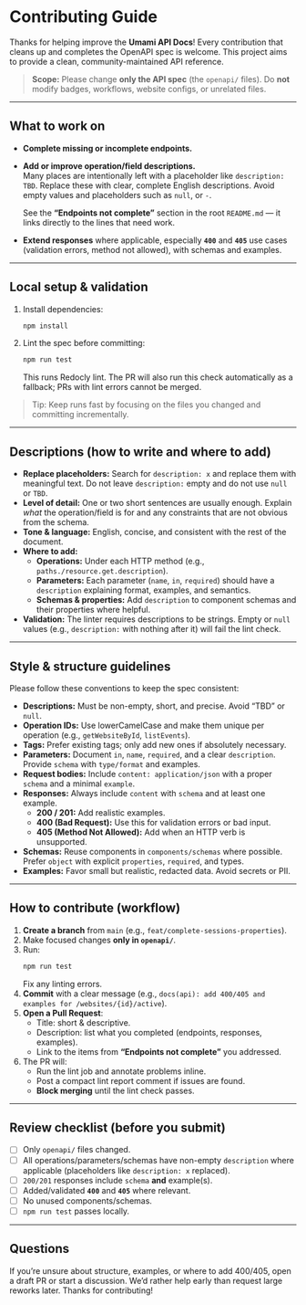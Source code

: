 # Contributing Guide

Thanks for helping improve the **Umami API Docs**! Every contribution that cleans up and completes the OpenAPI spec is welcome. This project aims to provide a clean, community-maintained API reference.

> **Scope:** Please change **only the API spec** (the `openapi/` files). Do **not** modify badges, workflows, website configs, or unrelated files.

---

## What to work on

- **Complete missing or incomplete endpoints.**
- **Add or improve operation/field descriptions.**  
  Many places are intentionally left with a placeholder like `description: TBD`. Replace these with clear, complete English descriptions. Avoid empty values and placeholders such as `null`, or `-`.
  
  See the **“Endpoints not complete”** section in the root `README.md` — it links directly to the lines that need work.
- **Extend responses** where applicable, especially **`400`** and **`405`** use cases (validation errors, method not allowed), with schemas and examples.

---

## Local setup & validation

1. Install dependencies:
   ```bash
   npm install
   ```
2. Lint the spec before committing:
   ```bash
   npm run test
   ```
   This runs Redocly lint. The PR will also run this check automatically as a fallback; PRs with lint errors cannot be merged.

> Tip: Keep runs fast by focusing on the files you changed and committing incrementally.


---

## Descriptions (how to write and where to add)

- **Replace placeholders:** Search for `description: x` and replace them with meaningful text. Do not leave `description:` empty and do not use `null` or `TBD`.
- **Level of detail:** One or two short sentences are usually enough. Explain *what* the operation/field is for and any constraints that are not obvious from the schema.
- **Tone & language:** English, concise, and consistent with the rest of the document.
- **Where to add:**
  - **Operations:** Under each HTTP method (e.g., `paths./resource.get.description`).
  - **Parameters:** Each parameter (`name`, `in`, `required`) should have a `description` explaining format, examples, and semantics.
  - **Schemas & properties:** Add `description` to component schemas and their properties where helpful.
- **Validation:** The linter requires descriptions to be strings. Empty or `null` values (e.g., `description:` with nothing after it) will fail the lint check.


---

## Style & structure guidelines

Please follow these conventions to keep the spec consistent:

- **Descriptions:** Must be non-empty, short, and precise. Avoid “TBD” or `null`.
- **Operation IDs:** Use lowerCamelCase and make them unique per operation (e.g., `getWebsiteById`, `listEvents`).
- **Tags:** Prefer existing tags; only add new ones if absolutely necessary.
- **Parameters:** Document `in`, `name`, `required`, and a clear `description`. Provide `schema` with `type/format` and examples.
- **Request bodies:** Include `content: application/json` with a proper `schema` and a minimal `example`.
- **Responses:** Always include `content` with `schema` and at least one example.
  - **200 / 201:** Add realistic examples.
  - **400 (Bad Request):** Use this for validation errors or bad input.
  - **405 (Method Not Allowed):** Add when an HTTP verb is unsupported.
- **Schemas:** Reuse components in `components/schemas` where possible. Prefer `object` with explicit `properties`, `required`, and types.
- **Examples:** Favor small but realistic, redacted data. Avoid secrets or PII.

---

## How to contribute (workflow)

1. **Create a branch** from `main` (e.g., `feat/complete-sessions-properties`).
2. Make focused changes **only in `openapi/`**.
3. Run:
   ```bash
   npm run test
   ```
   Fix any linting errors.
4. **Commit** with a clear message (e.g., `docs(api): add 400/405 and examples for /websites/{id}/active`).
5. **Open a Pull Request**:
   - Title: short & descriptive.
   - Description: list what you completed (endpoints, responses, examples).
   - Link to the items from **“Endpoints not complete”** you addressed.
6. The PR will:
   - Run the lint job and annotate problems inline.
   - Post a compact lint report comment if issues are found.
   - **Block merging** until the lint check passes.

---

## Review checklist (before you submit)

- [ ] Only `openapi/` files changed.
- [ ] All operations/parameters/schemas have non-empty `description` where applicable (placeholders like `description: x` replaced).
- [ ] `200/201` responses include `schema` **and** example(s).
- [ ] Added/validated **`400`** and **`405`** where relevant.
- [ ] No unused components/schemas.
- [ ] `npm run test` passes locally.

---

## Questions

If you’re unsure about structure, examples, or where to add 400/405, open a draft PR or start a discussion. We’d rather help early than request large reworks later. Thanks for contributing!
